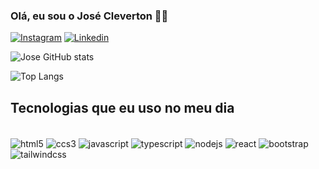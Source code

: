 ### Olá, eu sou o José Cleverton 👍🏽

[![Instagram](https://img.shields.io/badge/Instagram-E4405F?style=for-the-badge&logo=instagram&logoColor=white)](https://www.instagram.com/) [![Linkedin](    https://img.shields.io/badge/LinkedIn-0077B5?style=for-the-badge&logo=linkedin&logoColor=white)](https://www.instagram.com/)

![Jose GitHub stats](https://github-readme-stats.vercel.app/api?username=Jose-cardos0&show_icons=true&theme=onedark)

![Top Langs](https://github-readme-stats.vercel.app/api/top-langs/?username=Jose-cardos0&layout=compact)


## Tecnologias que eu uso no meu dia

<div style="display: inline_block"><br/>
    <img align="center" alt="html5" src="https://img.shields.io/badge/HTML5-E34F26?style=for-the-badge&logo=html5&logoColor=white">
    <img align="center" alt="ccs3" src="https://img.shields.io/badge/CSS3-1572B6?style=for-the-badge&logo=css3&logoColor=white">
    <img align="center" alt="javascript" src="https://img.shields.io/badge/JavaScript-F7DF1E?style=for-the-badge&logo=javascript&logoColor=black">
    <img align="center" alt="typescript" src="https://img.shields.io/badge/TypeScript-007ACC?style=for-the-badge&logo=typescript&logoColor=white">
    <img align="center" alt="nodejs" src="https://img.shields.io/badge/Node.js-43853D?style=for-the-badge&logo=node.js&logoColor=white">
    <img align="center" alt="react" src="https://img.shields.io/badge/React-20232A?style=for-the-badge&logo=react&logoColor=61DAFB">
    <img align="center" alt="bootstrap" src="https://img.shields.io/badge/Bootstrap-563D7C?style=for-the-badge&logo=bootstrap&logoColor=white">
    <img align="center" alt="tailwindcss" src="https://img.shields.io/badge/Tailwind_CSS-38B2AC?style=for-the-badge&logo=tailwind-css&logoColor=white">
</div><br/>

